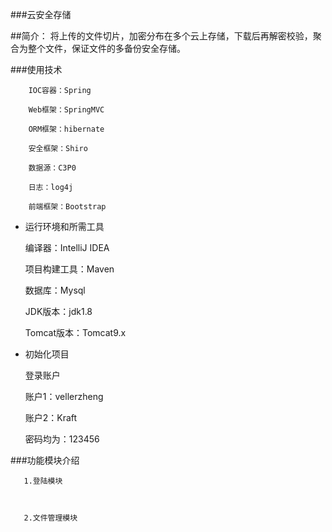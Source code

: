 

###云安全存储

##简介：
    将上传的文件切片，加密分布在多个云上存储，下载后再解密校验，聚合为整个文件，保证文件的多备份安全存储。

###使用技术

        IOC容器：Spring

        Web框架：SpringMVC

        ORM框架：hibernate

        安全框架：Shiro

        数据源：C3P0

        日志：log4j

        前端框架：Bootstrap


* 运行环境和所需工具

    编译器：IntelliJ IDEA
    
    项目构建工具：Maven
    
    数据库：Mysql
    
    JDK版本：jdk1.8
    
    Tomcat版本：Tomcat9.x

* 初始化项目

    登录账户
    
    账户1：vellerzheng
    
    账户2：Kraft
    
    密码均为：123456

###功能模块介绍

       1.登陆模块
       
       
       
       2.文件管理模块
       
       

